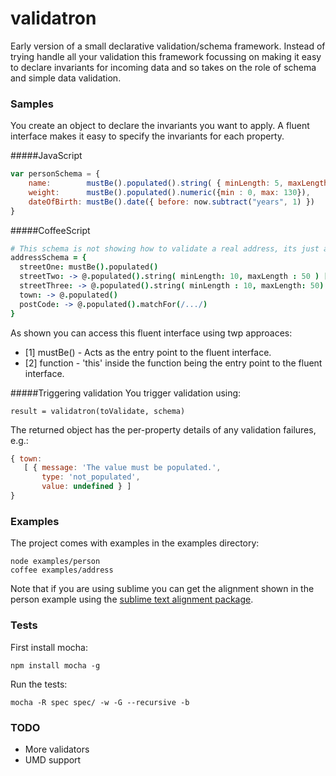 validatron
==========
Early version of a small declarative validation/schema framework. Instead of trying handle all your validation this framework focussing on making it easy to declare invariants for incoming data and so takes on the role of schema and simple data validation. 

### Samples
You create an object to declare the invariants you want to apply. A fluent interface makes it easy to specify the invariants for each property.

#####JavaScript
```js
var personSchema = {
    name:        mustBe().populated().string( { minLength: 5, maxLength: 20} ), [1]
    weight:      mustBe().populated().numeric({min : 0, max: 130}),
    dateOfBirth: mustBe().date({ before: now.subtract("years", 1) })
}
````
#####CoffeeScript
```coffeescript
# This schema is not showing how to validate a real address, its just an example that makes it easy to test the framework
addressSchema = {
  streetOne: mustBe().populated()
  streetTwo: -> @.populated().string( minLength: 10, maxLength : 50 ) [2]
  streetThree: -> @.populated().string( minLength : 10, maxLength: 50) 
  town: -> @.populated()
  postCode: -> @.populated().matchFor(/.../)
}
```
As shown you can access this fluent interface using twp approaces:

* [1] mustBe() - Acts as the entry point to the fluent interface.
* [2] function - 'this' inside the function being the entry point to the fluent interface.

#####Triggering validation
You trigger validation using:

    result = validatron(toValidate, schema)

The returned object has the per-property details of any validation failures, e.g.:

```js
{ town: 
   [ { message: 'The value must be populated.',
       type: 'not_populated',
       value: undefined } ] 
}

```

### Examples
The project comes with examples in the examples directory:

    node examples/person
    coffee examples/address

Note that if you are using sublime you can get the alignment shown in the person example using the [sublime text alignment package](http://wbond.net/sublime_packages/alignment).

### Tests
First install mocha: 

    npm install mocha -g

Run the tests:

    mocha -R spec spec/ -w -G --recursive -b

### TODO
* More validators
* UMD support
